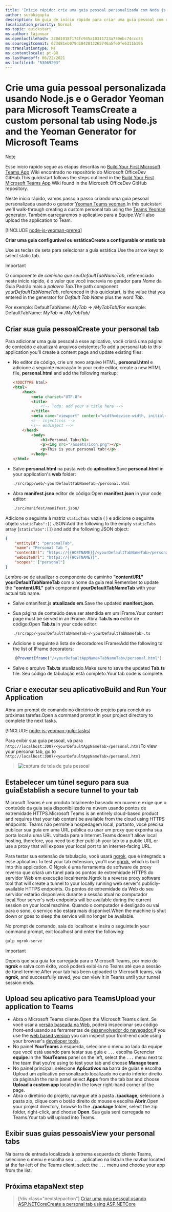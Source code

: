 ```yaml
---
title: 'Início rápido: crie uma guia pessoal personalizada com Node.js e o Gerador Yeoman para Microsoft Teams'
author: surbhigupta
description: Um guia de início rápido para criar uma guia pessoal com o Gerador Yeoman para Microsoft Teams.
localization_priority: Normal
ms.topic: quickstart
ms.author: lajanuar
ms.openlocfilehash: 220d1018f174fc935a10311723a730ebc74ccc33
ms.sourcegitcommit: 623d81eb079d1842813265746a5fe0fe6311b196
ms.translationtype: MT
ms.contentlocale: pt-BR
ms.lasthandoff: 06/22/2021
ms.locfileid: "53069203"
---
```

# <a name="create-a-custom-personal-tab-using-nodejs-and-the-yeoman-generator-for-microsoft-teams"></a><span data-ttu-id="e982e-103">Crie uma guia pessoal personalizada usando Node.js e o Gerador Yeoman para Microsoft Teams</span><span class="sxs-lookup"><span data-stu-id="e982e-103">Create a custom personal tab using Node.js and the Yeoman Generator for Microsoft Teams</span></span>

>[!NOTE]
><span data-ttu-id="e982e-104">Esse início rápido segue as etapas descritas no [Build Your First Microsoft Teams App](https://github.com/OfficeDev/generator-teams/wiki/Build-Your-First-Microsoft-Teams-App) Wiki encontrado no repositório do Microsoft OfficeDev GitHub.</span><span class="sxs-lookup"><span data-stu-id="e982e-104">This quickstart follows the steps outlined in the [Build Your First Microsoft Teams App](https://github.com/OfficeDev/generator-teams/wiki/Build-Your-First-Microsoft-Teams-App) Wiki found in the Microsoft OfficeDev GitHub repository.</span></span>

<span data-ttu-id="e982e-105">Neste início rápido, vamos passo a passo criando uma guia pessoal personalizada usando o gerador [Yeoman Teams yeoman](https://github.com/OfficeDev/generator-teams/wiki/Build-Your-First-Microsoft-Teams-App).</span><span class="sxs-lookup"><span data-stu-id="e982e-105">In this quickstart we'll walk-through creating a custom personal tab using the [Teams Yeoman generator](https://github.com/OfficeDev/generator-teams/wiki/Build-Your-First-Microsoft-Teams-App).</span></span> <span data-ttu-id="e982e-106">Também carregaremos o aplicativo para a Equipe.</span><span class="sxs-lookup"><span data-stu-id="e982e-106">We'll also upload the application to Team.</span></span>

[!INCLUDE [node-js-yeoman-prereq](~/includes/tabs/node-js-yeoman-prereq.md)]

<span data-ttu-id="e982e-107">**Criar uma guia configurável ou estática**</span><span class="sxs-lookup"><span data-stu-id="e982e-107">**Create a configurable or static tab**</span></span>

<span data-ttu-id="e982e-108">Use as teclas de seta para selecionar a guia estática.</span><span class="sxs-lookup"><span data-stu-id="e982e-108">Use the arrow keys to select static tab.</span></span>

>[!IMPORTANT]
><span data-ttu-id="e982e-109">O componente de *caminho que seuDefaultTabNameTab*, referenciado neste início rápido, é o valor que você inscrevia no gerador para *Nome* da Guia Padrão mais a *palavra Tab*.</span><span class="sxs-lookup"><span data-stu-id="e982e-109">The path component *yourDefaultTabNameTab*, referenced in this quickstart, is the value that you entered in the generator for *Default Tab Name* plus the word *Tab*.</span></span>
>
><span data-ttu-id="e982e-110">Por exemplo: DefaultTabName: *MyTab*  =>  */MyTabTab/*</span><span class="sxs-lookup"><span data-stu-id="e982e-110">For example: DefaultTabName: *MyTab* => */MyTabTab/*</span></span>

## <a name="create-your-personal-tab"></a><span data-ttu-id="e982e-111">Criar sua guia pessoal</span><span class="sxs-lookup"><span data-stu-id="e982e-111">Create your personal tab</span></span>

<span data-ttu-id="e982e-112">Para adicionar uma guia pessoal a esse aplicativo, você criará uma página de conteúdo e atualizará arquivos existentes:</span><span class="sxs-lookup"><span data-stu-id="e982e-112">To add a personal tab to this application you'll create a content page and update existing files:</span></span>

- <span data-ttu-id="e982e-113">No editor de código, crie um novo arquivo HTML, **personal.html** e adicione a seguinte marcação:</span><span class="sxs-lookup"><span data-stu-id="e982e-113">In your code editor, create a new HTML file, **personal.html** and add the following markup:</span></span>

    ```html
    <!DOCTYPE html>
    <html>
        <head>
            <meta charset="UTF-8">
            <title>
                <!-- Todo: add your a title here -->
            </title>
            <meta name="viewport" content="width=device-width, initial-scale=1.0">
            <!-- inject:css -->
            <!-- endinject -->
        </head>
            <body>
                <h1>Personal Tab</h1>
                <p><img src="/assets/icon.png"></p>
                <p>This is your personal tab!</p>
            </body>
    </html>
    ```

- <span data-ttu-id="e982e-114">Salve **personal.html** na pasta web do **aplicativo:**</span><span class="sxs-lookup"><span data-stu-id="e982e-114">Save **personal.html** in your application's **web** folder:</span></span>

    ```bash
    ./src/app/web/<yourDefaultTabNameTab>/personal.html
    ```

- <span data-ttu-id="e982e-115">Abra **manifest.jsno** editor de código:</span><span class="sxs-lookup"><span data-stu-id="e982e-115">Open **manifest.json** in your code editor:</span></span>

    ```bash
    ./src/manifest/manifest.json/
    ```

<span data-ttu-id="e982e-116">Adicione o seguinte à matriz `staticTabs` vazia ( ) e adicione o seguinte objeto `staticTabs":[]` JSON:</span><span class="sxs-lookup"><span data-stu-id="e982e-116">Add the following to the empty `staticTabs` array (`staticTabs":[]`) and add the following JSON object:</span></span>

```json
{
    "entityId": "personalTab",
    "name": "Personal Tab ",
    "contentUrl": "https://{{HOSTNAME}}/<yourDefaultTabNameTab>/personal.html",
    "websiteUrl": "https://{{HOSTNAME}}",
    "scopes": ["personal"]
}

```

<span data-ttu-id="e982e-117">Lembre-se de atualizar o componente de caminho **"contentURL"** **yourDefaultTabNameTab** com o nome da guia real.</span><span class="sxs-lookup"><span data-stu-id="e982e-117">Remember to update the **"contentURL"** path component **yourDefaultTabNameTab** with your actual tab name.</span></span>

- <span data-ttu-id="e982e-118">Salve omanifest.js **atualizado em**.</span><span class="sxs-lookup"><span data-stu-id="e982e-118">Save the updated **manifest.json**.</span></span>

- <span data-ttu-id="e982e-119">Sua página de conteúdo deve ser atendida em um IFrame.</span><span class="sxs-lookup"><span data-stu-id="e982e-119">Your content page must be served in an IFrame.</span></span> <span data-ttu-id="e982e-120">Abra **Tab.ts no** editor de código:</span><span class="sxs-lookup"><span data-stu-id="e982e-120">Open **Tab.ts** in your code editor:</span></span>

    ```bash
    ./src/app/<yourDefaultTabNameTab>/<yourDefaultTabNameTab>.ts
    ```

- <span data-ttu-id="e982e-121">Adicione o seguinte à lista de decoradores IFrame:</span><span class="sxs-lookup"><span data-stu-id="e982e-121">Add the following to the list of IFrame decorators:</span></span>

    ```typescript
     @PreventIframe("/<yourDefaultAppName>TabNameTab>/personal.html")
    ```

- <span data-ttu-id="e982e-122">Salve o arquivo **Tab.ts** atualizado.</span><span class="sxs-lookup"><span data-stu-id="e982e-122">Make sure to save the updated **Tab.ts** file.</span></span> <span data-ttu-id="e982e-123">Seu código de tabulação está completo.</span><span class="sxs-lookup"><span data-stu-id="e982e-123">Your tab code is complete.</span></span>

## <a name="build-and-run-your-application"></a><span data-ttu-id="e982e-124">Criar e executar seu aplicativo</span><span class="sxs-lookup"><span data-stu-id="e982e-124">Build and Run Your Application</span></span>

<span data-ttu-id="e982e-125">Abra um prompt de comando no diretório do projeto para concluir as próximas tarefas.</span><span class="sxs-lookup"><span data-stu-id="e982e-125">Open a command prompt in your project directory to complete the next tasks.</span></span>

[!INCLUDE [node-js-yeoman-gulp-tasks](~/includes/tabs/node-js-yeoman-gulp-tasks.md)]

<span data-ttu-id="e982e-126">Para exibir sua guia pessoal, vá para `http://localhost:3007/<yourDefaultAppNameTab>/personal.html`</span><span class="sxs-lookup"><span data-stu-id="e982e-126">To view your personal tab, go to `http://localhost:3007/<yourDefaultAppNameTab>/personal.html`</span></span>

>![captura de tela de guia pessoal](/microsoftteams/platform/assets/images/tab-images/personalTab.PNG)

## <a name="establish-a-secure-tunnel-to-your-tab"></a><span data-ttu-id="e982e-128">Estabelecer um túnel seguro para sua guia</span><span class="sxs-lookup"><span data-stu-id="e982e-128">Establish a secure tunnel to your tab</span></span>

<span data-ttu-id="e982e-129">Microsoft Teams é um produto totalmente baseado em nuvem e exige que o conteúdo da guia seja disponibilizado na nuvem usando pontos de extremidade HTTPS.</span><span class="sxs-lookup"><span data-stu-id="e982e-129">Microsoft Teams is an entirely cloud-based product and requires that your tab content be available from the cloud using HTTPS endpoints.</span></span> <span data-ttu-id="e982e-130">Teams não permite a hospedagem local, portanto, você precisa publicar sua guia em uma URL pública ou usar um proxy que exponha sua porta local a uma URL voltada para a Internet.</span><span class="sxs-lookup"><span data-stu-id="e982e-130">Teams doesn't allow local hosting, therefore, you need to either publish your tab to a public URL or use a proxy that will expose your local port to an internet-facing URL.</span></span>

<span data-ttu-id="e982e-131">Para testar sua extensão de tabulação, você usará [ngrok](https://ngrok.com/docs), que é integrado a esse aplicativo.</span><span class="sxs-lookup"><span data-stu-id="e982e-131">To test your tab extension, you'll use [ngrok](https://ngrok.com/docs), which is built into this application.</span></span> <span data-ttu-id="e982e-132">O Ngrok é uma ferramenta de software de proxy reverso que criará um túnel para os pontos de extremidade HTTPS do servidor Web em execução localmente.</span><span class="sxs-lookup"><span data-stu-id="e982e-132">Ngrok is a reverse proxy software tool that will create a tunnel to your locally running web server's publicly-available HTTPS endpoints.</span></span> <span data-ttu-id="e982e-133">Os pontos de extremidade da Web do seu servidor estarão disponíveis durante a sessão atual no computador local.</span><span class="sxs-lookup"><span data-stu-id="e982e-133">Your server's web endpoints will be available during the current session on your local machine.</span></span> <span data-ttu-id="e982e-134">Quando o computador é desligado ou vai para o sono, o serviço não estará mais disponível.</span><span class="sxs-lookup"><span data-stu-id="e982e-134">When the machine is shut down or goes to sleep the service will no longer be available.</span></span>

<span data-ttu-id="e982e-135">No prompt de comando, saia do localhost e insira o seguinte:</span><span class="sxs-lookup"><span data-stu-id="e982e-135">In your command prompt, exit localhost and enter the following:</span></span>

```bash
gulp ngrok-serve
```

> [!IMPORTANT]
> <span data-ttu-id="e982e-136">Depois que sua guia for carregada para o Microsoft Teams, por meio do **ngrok** e salva com êxito, você poderá exibi-la no Teams até que a sessão de túnel termine.</span><span class="sxs-lookup"><span data-stu-id="e982e-136">After your tab has been uploaded to Microsoft teams, via **ngrok**, and successfully saved, you can view it in Teams until your tunnel session ends.</span></span>

## <a name="upload-your-application-to-teams"></a><span data-ttu-id="e982e-137">Upload seu aplicativo para Teams</span><span class="sxs-lookup"><span data-stu-id="e982e-137">Upload your application to Teams</span></span>

- <span data-ttu-id="e982e-138">Abra o Microsoft Teams cliente.</span><span class="sxs-lookup"><span data-stu-id="e982e-138">Open the Microsoft Teams client.</span></span> <span data-ttu-id="e982e-139">Se você usar a [versão baseada na Web,](https://teams.microsoft.com) poderá inspecionar seu código front-end usando as ferramentas de [desenvolvedor do navegador.](~/tabs/how-to/developer-tools.md)</span><span class="sxs-lookup"><span data-stu-id="e982e-139">If you use the [web based version](https://teams.microsoft.com) you can inspect your front-end code using your browser's [developer tools](~/tabs/how-to/developer-tools.md).</span></span>
- <span data-ttu-id="e982e-140">No painel **YourTeams** à esquerda, selecione o menu ao lado da equipe que você está usando para testar sua guia e `...` escolha Gerenciar **equipe**.</span><span class="sxs-lookup"><span data-stu-id="e982e-140">In the **YourTeams** panel on the left, select the `...` menu next to the team that you're using to test your tab and choose **Manage team**.</span></span>
- <span data-ttu-id="e982e-141">No painel principal, selecione **Aplicativos** **na** barra de guias e escolha Upload um aplicativo personalizado localizado no canto inferior direito da página.</span><span class="sxs-lookup"><span data-stu-id="e982e-141">In the main panel select **Apps** from the tab bar and choose **Upload a custom app** located in the lower right-hand corner of the page.</span></span>
- <span data-ttu-id="e982e-142">Abra o diretório do projeto, navegue até a pasta **./package,** selecione a pasta zip, clique com o botão direito do mouse e escolha **Abrir**.</span><span class="sxs-lookup"><span data-stu-id="e982e-142">Open your project directory, browse to the **./package** folder, select the zip folder, right-click, and choose **Open**.</span></span> <span data-ttu-id="e982e-143">Sua guia será carregada no Teams.</span><span class="sxs-lookup"><span data-stu-id="e982e-143">Your tab will upload into Teams.</span></span>

## <a name="view-your-personal-tabs"></a><span data-ttu-id="e982e-144">Exibir suas guias pessoais</span><span class="sxs-lookup"><span data-stu-id="e982e-144">View your personal tabs</span></span>

<span data-ttu-id="e982e-145">Na barra de entrada localizada à extrema esquerda do cliente Teams, selecione o menu e escolha seu `...` aplicativo na lista.</span><span class="sxs-lookup"><span data-stu-id="e982e-145">In the navbar located at the far-left of the Teams client, select the `...` menu and choose your app from the list.</span></span>

## <a name="next-step"></a><span data-ttu-id="e982e-146">Próxima etapa</span><span class="sxs-lookup"><span data-stu-id="e982e-146">Next step</span></span>

> [!div class="nextstepaction"]
> [<span data-ttu-id="e982e-147">Criar uma guia pessoal usando ASP.NETCore</span><span class="sxs-lookup"><span data-stu-id="e982e-147">Create a personal tab using ASP.NETCore</span></span>](~/tabs/quickstarts/create-personal-tab-dotnet-core.md)
